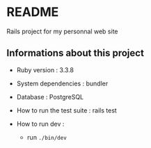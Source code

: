 # README

Rails project for my personnal web site

## Informations about this project

* Ruby version : 3.3.8

* System dependencies : bundler

* Database : PostgreSQL

* How to run the test suite : rails test

* How to run dev :

  * run `./bin/dev`
